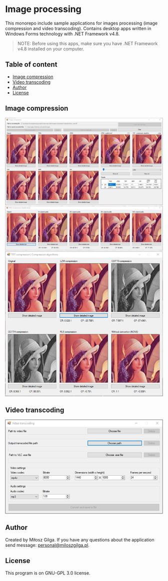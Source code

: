 # Image processing

This monorepo include sample applications for images processing (image compression and video transcoding).
Contains desktop apps written in Windows Forms technology with .NET Framework v4.8.

> NOTE: Before using this apps, make sure you have .NET Framework v4.8 installed on your computer.

## Table of content
* [Image compression](#image-compression)
* [Video transcoding](#video-transcoding)
* [Author](#author)
* [License](#license)

<a name="image-compression"></a>
## Image compression
![windowImg](https://github.com/milosz08/image-processing/blob/master/.github/image-compression/img1.png)
![windowImg](https://github.com/milosz08/image-processing/blob/master/.github/image-compression/img2.png)
![windowImg](https://github.com/milosz08/image-processing/blob/master/.github/image-compression/img3.png)

<a name="video-transcoding"></a>
## Video transcoding
![windowImg](https://github.com/milosz08/image-processing/blob/master/.github/video-transcoding/img1.png)

<a name="author"></a>
## Author
Created by Miłosz Gilga. If you have any questions about the application send message:
[personal@miloszgilga.pl](mailto:personal@miloszgilga.pl).

<a name="license"></a>
## License
This program is on GNU-GPL 3.0 license.
